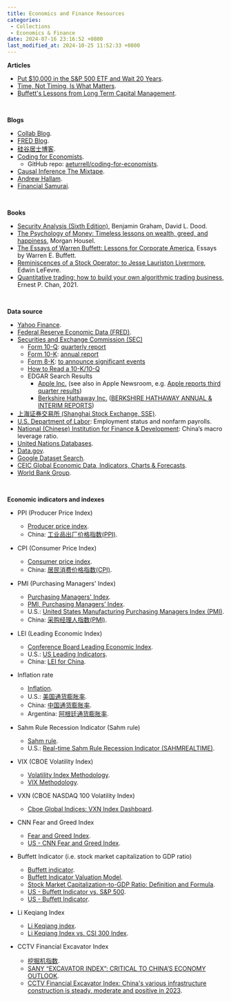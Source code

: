 ```yaml
---
title: Economics and Finance Resources
categories:
 - Collections
 - Economics & Finance
date: 2024-07-16 23:16:52 +0800
last_modified_at: 2024-10-25 11:52:33 +0800
---
```


**Articles**

- [Put \$10,000 in the S&P 500 ETF and Wait 20 Years](https://www.investopedia.com/articles/personal-finance/022216/put-10000-sp-500-etf-and-wait-20-years.asp).
- [Time, Not Timing, Is What Matters](https://www.capitalgroup.com/individual/planning/investing-fundamentals/time-not-timing-is-what-matters.html).
- [Buffett's Lessons from Long Term Capital Management](https://novelinvestor.com/buffetts-lessons-long-term-capital-management/).

<br>

**Blogs**

- [Collab Blog](https://collabfund.com/blog/).
- [FRED Blog](https://fredblog.stlouisfed.org/).
- [硅谷居士博客](https://blog.wenxuecity.com/myoverview/80634/).
- [Coding for Economists](https://aeturrell.github.io/coding-for-economists/intro.html).
  - GitHub repo: [aeturrell/coding-for-economists](https://github.com/aeturrell/coding-for-economists).
- [Causal Inference The Mixtape](https://mixtape.scunning.com/).
- [Andrew Hallam](https://andrewhallam.com/).
- [Financial Samurai](https://www.financialsamurai.com/).

<br>

**Books**

- [Security Analysis (Sixth Edition)](https://glenbradford.com/files/Stocks/security-analysis-benjamin-graham-6th-edition-pdf-february-24-2010-12-08-am-3-0-meg.pdf), Benjamin Graham, David L. Dood.
- [The Psychology of Money: Timeless lessons on wealth, greed, and happiness](https://pdflake.com/wp-content/uploads/2021/08/The-Psychology-of-Money-PDF-Book-By-Morgan-Housel.pdf), Morgan Housel.
- [The Essays of Warren Buffett: Lessons for Corporate America](http://csinvesting.org/wp-content/uploads/2015/05/Essays-of-Warren-Buffett-_-Lessons-for-Corporate-America_Cunningham.pdf), Essays by Warren E. Buffett.
- [Reminiscences of a Stock Operator: to Jesse Lauriston Livermore](https://www.trendfollowing.com/whitepaper/Edwin_LeFevre_Reminiscences_of_a_Stock_Operator.pdf), Edwin LeFevre.
- [Quantitative trading: how to build your own algorithmic trading business](https://www.myquant.cn/uploads/default/original/1X/4c7037365a4bf1623734c1c899baed7855061ace.pdf), Ernest P. Chan, 2021.

<br>

**Data source**

- [Yahoo Finance](https://finance.yahoo.com/).
- [Federal Reserve Economic Data (FRED)](https://fred.stlouisfed.org/).
- [Securities and Exchange Commission (SEC)](https://www.sec.gov/)
  - [Form 10-Q](https://www.sec.gov/files/form10-q.pdf): [quarterly report](https://www.investopedia.com/terms/1/10q.asp)
  - [Form 10-K](https://www.sec.gov/files/form10-k.pdf): [annual report](https://www.investopedia.com/terms/1/10-k.asp)
  - [Form 8-K](https://www.sec.gov/files/form8-k.pdf): [to announce significant events](https://www.investopedia.com/terms/1/8-k.asp)
  - [How to Read a 10-K/10-Q](https://www.investor.gov/introduction-investing/general-resources/news-alerts/alerts-bulletins/investor-bulletins/how-read)
  - EDGAR Search Results
    - [Apple Inc.](https://www.sec.gov/cgi-bin/browse-edgar?action=getcompany&CIK=0000320193&owner=include&count=40) (see also in Apple Newsroom, e.g. [Apple reports third quarter results](https://www.apple.com/newsroom/2024/08/apple-reports-third-quarter-results/))
    - [Berkshire Hathaway Inc.](https://www.sec.gov/cgi-bin/browse-edgar?action=getcompany&CIK=0001067983&type=&dateb=&owner=include&count=40) ([BERKSHIRE HATHAWAY ANNUAL & INTERIM REPORTS](https://www.berkshirehathaway.com/reports.html))
- [上海证券交易所 (Shanghai Stock Exchange, SSE)](https://www.sse.com.cn/).
- [U.S. Department of Labor](https://www.dol.gov/): Employment status and nonfarm payrolls.
- [National (Chinese) Institution for Finance & Development](http://www.nifd.cn/home/index): China’s macro leverage ratio.
- [United Nations Databases](https://www.un.org/en/library/page/databases).
- [Data.gov](https://data.gov/).
- [Google Dataset Search](https://datasetsearch.research.google.com/).
- [CEIC Global Economic Data, Indicators, Charts & Forecasts](https://www.ceicdata.com/en).
- [World Bank Group](https://www.worldbank.org/en/home).

<br>

**Economic indicators and indexes**

- PPI (Producer Price Index)
  - [Producer price index](https://en.wikipedia.org/wiki/Producer_price_index).
  - China: [工业品出厂价格指数(PPI)](https://data.eastmoney.com/cjsj/ppi.html).
- CPI (Consumer Price Index)
  - [Consumer price index](https://en.wikipedia.org/wiki/Consumer_price_index).
  - China: [居民消费价格指数(CPI)](https://data.eastmoney.com/cjsj/cpi.html).
- PMI (Purchasing Managers' Index)
  - [Purchasing Managers' Index](https://en.wikipedia.org/wiki/Purchasing_Managers%27_Index).
  - [PMI, Purchasing Managers’ Index](https://www.pmi.spglobal.com/).
  - U.S.: [United States Manufacturing Purchasing Managers Index (PMI)](https://www.investing.com/economic-calendar/manufacturing-pmi-829).
  - China: [采购经理人指数(PMI)](https://data.eastmoney.com/cjsj/pmi.html).
- LEI (Leading Economic Index)
  - [Conference Board Leading Economic Index](https://en.wikipedia.org/wiki/Conference_Board_Leading_Economic_Index).
  - U.S.: [US Leading Indicators](https://www.conference-board.org/topics/us-leading-indicators).
  - China: [LEI for China](https://www.conference-board.org/topics/business-cycle-indicators/press/china-global-lei-june-2023).
- Inflation rate
  - [Inflation](https://en.wikipedia.org/wiki/Inflation).
  - U.S.: [美国通货膨胀率](https://zh.tradingeconomics.com/united-states/inflation-cpi).
  - China: [中国通货膨胀率](https://zh.tradingeconomics.com/china/inflation-cpi).
  - Argentina: [阿根廷通货膨胀率](https://zh.tradingeconomics.com/argentina/inflation-cpi).
- Sahm Rule Recession Indicator (Sahm rule)
  - [Sahm rule](https://en.wikipedia.org/wiki/Sahm_rule).
  - U.S.: [Real-time Sahm Rule Recession Indicator (SAHMREALTIME)](https://fred.stlouisfed.org/series/SAHMREALTIME).
- VIX (CBOE Volatility Index)
  - [Volatility Index Methodology](https://cdn.cboe.com/api/global/us_indices/governance/Volatility_Index_Methodology_Cboe_Volatility_Index.pdf).
  - [VIX Methodology](https://cdn.cboe.com/resources/vix/VIX_Methodology.pdf).
- VXN (CBOE NASDAQ 100 Volatility Index)
  - [Cboe Global Indices: VXN Index Dashboard](https://www.cboe.com/us/indices/dashboard/vxn/).

- CNN Fear and Greed Index
  - [Fear and Greed Index](https://www.cnn.com/markets/fear-and-greed).
  - [US - CNN Fear and Greed Index](https://en.macromicro.me/charts/50108/cnn-fear-and-greed).
- Buffett Indicator (i.e. stock market capitalization to GDP ratio)
  - [Buffett indicator](https://en.wikipedia.org/wiki/Buffett_indicator).
  - [Buffett Indicator Valuation Model](https://www.currentmarketvaluation.com/models/buffett-indicator.php).
  - [Stock Market Capitalization-to-GDP Ratio: Definition and Formula](https://www.investopedia.com/terms/m/marketcapgdp.asp).
  - [US - Buffett Indicator vs. S&P 500](https://en.macromicro.me/charts/406/us-buffet-index-gspc).
  - [US - Buffett Indicator](https://en.macromicro.me/series/617/wilshire5000-to-gdp).
- Li Keqiang Index
  - [Li Keqiang index](https://en.wikipedia.org/wiki/Li_Keqiang_index).
  - [Li Keqiang Index vs. CSI 300 Index](https://en.macromicro.me/charts/778/mm-cn-li-keqiang-index).
- CCTV Financial Excavator Index
  - [挖掘机指数](https://wiki.mbalib.com/wiki/%E6%8C%96%E6%8E%98%E6%9C%BA%E6%8C%87%E6%95%B0).
  - [SANY “EXCAVATOR INDEX”: CRITICAL TO CHINA’S ECONOMY OUTLOOK](https://trends.directindustry.com/sany/project-52887-165936.html).
  - [CCTV Financial Excavator Index: China's various infrastructure construction is steady, moderate and positive in 2023](https://news.futunn.com/en/flash/16299949/cctv-financial-excavator-index-china-s-various-infrastructure-construction-is?level=1&data_ticket=1721034821442308).
